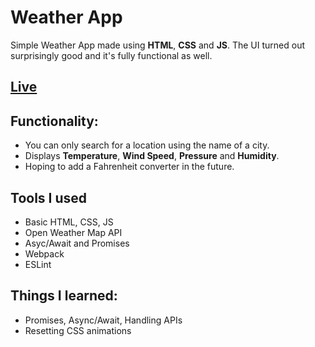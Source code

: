 # Weather App  
Simple Weather App made using **HTML**, **CSS** and **JS**. The UI turned out surprisingly good and it's fully functional as well.
## [Live](https://mirza-adnan.github.io/weather-app/)  

## Functionality:
- You can only search for a location using the name of a city.
- Displays **Temperature**, **Wind Speed**, **Pressure** and **Humidity**.
- Hoping to add a Fahrenheit converter in the future.  

## Tools I used
- Basic HTML, CSS, JS
- Open Weather Map API
- Asyc/Await and Promises
- Webpack
- ESLint  

## Things I learned:
- Promises, Async/Await, Handling APIs
- Resetting CSS animations

